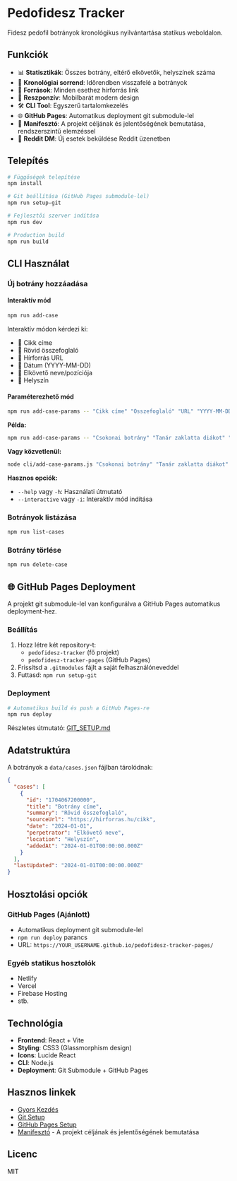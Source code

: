 # Pedofidesz Tracker

Fidesz pedofil botrányok kronológikus nyilvántartása statikus weboldalon.

## Funkciók

- 📊 **Statisztikák**: Összes botrány, eltérő elkövetők, helyszínek száma
- 📅 **Kronológiai sorrend**: Időrendben visszafelé a botrányok
- 🔗 **Források**: Minden esethez hírforrás link
- 📱 **Reszponzív**: Mobilbarát modern design
- 🛠️ **CLI Tool**: Egyszerű tartalomkezelés
- 🌐 **GitHub Pages**: Automatikus deployment git submodule-lel
- 📜 **Manifesztó**: A projekt céljának és jelentőségének bemutatása, rendszerszintű elemzéssel
- 📨 **Reddit DM**: Új esetek beküldése Reddit üzenetben

## Telepítés

```bash
# Függőségek telepítése
npm install

# Git beállítása (GitHub Pages submodule-lel)
npm run setup-git

# Fejlesztői szerver indítása
npm run dev

# Production build
npm run build
```

## CLI Használat

### Új botrány hozzáadása

#### Interaktív mód
```bash
npm run add-case
```

Interaktív módon kérdezi ki:
- 📰 Cikk címe
- 📝 Rövid összefoglaló  
- 🔗 Hírforrás URL
- 📅 Dátum (YYYY-MM-DD)
- 👤 Elkövető neve/pozíciója
- 📍 Helyszín

#### Paraméterezhető mód
```bash
npm run add-case-params -- "Cikk címe" "Összefoglaló" "URL" "YYYY-MM-DD" "Elkövető" "Helyszín"
```

**Példa:**
```bash
npm run add-case-params -- "Csokonai botrány" "Tanár zaklatta diákot" "https://example.com" "2025-01-18" "J. Dániel" "Debrecen"
```

**Vagy közvetlenül:**
```bash
node cli/add-case-params.js "Csokonai botrány" "Tanár zaklatta diákot" "https://example.com" "2025-01-18" "J. Dániel" "Debrecen"
```

**Hasznos opciók:**
- `--help` vagy `-h`: Használati útmutató
- `--interactive` vagy `-i`: Interaktív mód indítása

### Botrányok listázása
```bash
npm run list-cases
```

### Botrány törlése
```bash
npm run delete-case
```

## 🌐 GitHub Pages Deployment

A projekt git submodule-lel van konfigurálva a GitHub Pages automatikus deployment-hez.

### Beállítás
1. Hozz létre két repository-t:
   - `pedofidesz-tracker` (fő projekt)
   - `pedofidesz-tracker-pages` (GitHub Pages)
2. Frissítsd a `.gitmodules` fájlt a saját felhasználóneveddel
3. Futtasd: `npm run setup-git`

### Deployment
```bash
# Automatikus build és push a GitHub Pages-re
npm run deploy
```

Részletes útmutató: [GIT_SETUP.md](GIT_SETUP.md)

## Adatstruktúra

A botrányok a `data/cases.json` fájlban tárolódnak:

```json
{
  "cases": [
    {
      "id": "1704067200000",
      "title": "Botrány címe",
      "summary": "Rövid összefoglaló",
      "sourceUrl": "https://hirforras.hu/cikk",
      "date": "2024-01-01",
      "perpetrator": "Elkövető neve",
      "location": "Helyszín",
      "addedAt": "2024-01-01T00:00:00.000Z"
    }
  ],
  "lastUpdated": "2024-01-01T00:00:00.000Z"
}
```

## Hosztolási opciók

### GitHub Pages (Ajánlott)
- Automatikus deployment git submodule-lel
- `npm run deploy` parancs
- URL: `https://YOUR_USERNAME.github.io/pedofidesz-tracker-pages/`

### Egyéb statikus hosztolók
- Netlify
- Vercel
- Firebase Hosting
- stb.

## Technológia

- **Frontend**: React + Vite
- **Styling**: CSS3 (Glassmorphism design)
- **Icons**: Lucide React
- **CLI**: Node.js
- **Deployment**: Git Submodule + GitHub Pages

## Hasznos linkek

- [Gyors Kezdés](QUICKSTART.md)
- [Git Setup](GIT_SETUP.md)
- [GitHub Pages Setup](GITHUB_PAGES_SETUP.md)
- [Manifesztó](MANIFESTO.md) - A projekt céljának és jelentőségének bemutatása

## Licenc

MIT